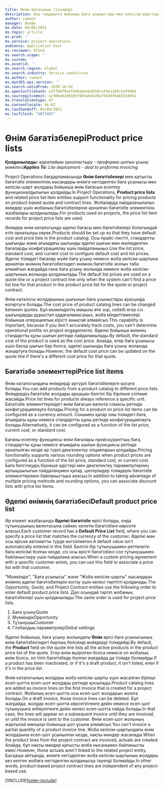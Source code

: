 ```yaml
---
title: Өнім бағасының тізімдері
description: Осы тақырыпта жобаның баға ұсыныстары мен келісім-шарттары үшін пайдаланылатын каталог бағасындағы прайс-листтер туралы ақпарат ұсынылған.
author: rumant
manager: AnnBe
ms.date: 04/05/2021
ms.topic: article
ms.prod: ''
ms.service: project-operations
audience: Application User
ms.reviewer: kfend
ms.search.scope: ''
ms.custom: ''
ms.assetid: ''
ms.search.region: Global
ms.search.industry: Service industries
ms.author: rumant
ms.dyn365.ops.version: ''
ms.search.validFrom: 2020-10-01
ms.openlocfilehash: e37f0bf9eef946ab4ebd658cef4e1269cbaf686d
ms.sourcegitcommit: ac90be6106592f883a0de39a75836fb40255d65a
ms.translationtype: HT
ms.contentlocale: kk-KZ
ms.lasthandoff: 04/09/2021
ms.locfileid: "5877497"
---
```

# <a name="product-price-lists"></a><span data-ttu-id="7bbc0-103">Өнім бағатізбелері</span><span class="sxs-lookup"><span data-stu-id="7bbc0-103">Product price lists</span></span>

<span data-ttu-id="7bbc0-104">_**Қолданылады:** қарапайым орналастыру - проформа-шотын ұсыну мәмілесі_</span><span class="sxs-lookup"><span data-stu-id="7bbc0-104">_**Applies To:** Lite deployment - deal to proforma invoicing_</span></span>

 <span data-ttu-id="7bbc0-105">Project Operations бағдарламасында **Өнім бағатізбелері** мен қатысты бағатізбе элементінің нысандары өнімге негізделген баға ұсынысы мен келісім-шарт жолдары бойынша өнім бағасын есептеу функционалдылығын қолдайды.</span><span class="sxs-lookup"><span data-stu-id="7bbc0-105">In Project Operations, **Product price lists** and related price list item entities support functionality for pricing products on product-based quote and contract lines.</span></span> <span data-ttu-id="7bbc0-106">Жобаларда пайдаланылатын өнімдер үшін жобаның бағатізбелеріне арналған бағатізбе элементінің жазбалары қолданылады.</span><span class="sxs-lookup"><span data-stu-id="7bbc0-106">For products used on projects, the price list item records for project price lists are used.</span></span> 

<span data-ttu-id="7bbc0-107">Өнімдер өнім каталогында әдепкі бағасы мен бағатізбелері болатындай етіп орнатылуы керек.</span><span class="sxs-lookup"><span data-stu-id="7bbc0-107">Products should be set up so that they have default cost and price lists in the product catalog.</span></span> <span data-ttu-id="7bbc0-108">Осы прайс-листті, стандартты шығынды және ағымдағы шығынды әдепкі шығын мен мәлімделген бағаларды конфигурациялау үшін пайдаланыңыз.</span><span class="sxs-lookup"><span data-stu-id="7bbc0-108">Use the list price, standard cost, and current cost to configure default cost and list prices.</span></span> <span data-ttu-id="7bbc0-109">Әдепкі тізімдегі бағалар жүйе баға ұсыну немесе жоба келісім-шартына арналған өнімнің бағатізбесіндегі өнімнің бағатізбе жолын таба алмайтын жағдайда ғана баға ұсыну жолында немесе жоба келісім-шартының жолында қолданылады.</span><span class="sxs-lookup"><span data-stu-id="7bbc0-109">The default list prices are used on a quote line or a project contract line only when the system can't find a price list line for that product in the product price list for the quote or project contract.</span></span>

<span data-ttu-id="7bbc0-110">Өнім каталогы жолдарының шығынын баға ұсыныстары арасында өзгертуге болады.</span><span class="sxs-lookup"><span data-stu-id="7bbc0-110">The cost price of product catalog lines can be changed between quotes.</span></span> <span data-ttu-id="7bbc0-111">Бұл мүмкіндіктің маңызы өте зор, себебі егер сіз шығындарды дұрыстап қадағаламасаңыз, жоба міндеттемелері бойынша операциялық кірісті анықтай алмайсыз.</span><span class="sxs-lookup"><span data-stu-id="7bbc0-111">This capability is important, because if you don't accurately track costs, you can't determine operational profits on project engagements.</span></span> <span data-ttu-id="7bbc0-112">Әдепкі бойынша өнімнің стандартты құны шығын ретінде пайдаланылады.</span><span class="sxs-lookup"><span data-stu-id="7bbc0-112">By default, the standard cost of the product is used as the cost price.</span></span> <span data-ttu-id="7bbc0-113">Алайда, егер баға ұсынысы үшін басқа шығын бар болса, әдепкі шығынды баға ұсыну жолында жаңартуға болады.</span><span class="sxs-lookup"><span data-stu-id="7bbc0-113">However, the default cost price can be updated on the quote line if there's a different cost price for that quote.</span></span>

## <a name="price-list-items"></a><span data-ttu-id="7bbc0-114">Бағатізбе элементтері</span><span class="sxs-lookup"><span data-stu-id="7bbc0-114">Price list items</span></span>

<span data-ttu-id="7bbc0-115">Өнім каталогындағы өнімдерді әртүрлі бағатізбелерге қосуға болады.</span><span class="sxs-lookup"><span data-stu-id="7bbc0-115">You can add products from a product catalog to different price lists.</span></span> <span data-ttu-id="7bbc0-116">Өнімдердің бағатізбе жолдары әрқашан белгілі бір бірлікке сілтеме жасайды.</span><span class="sxs-lookup"><span data-stu-id="7bbc0-116">Price list lines for products always reference a specific unit.</span></span> <span data-ttu-id="7bbc0-117">Бағатізбе элементтеріндегі өнім бағасын валюта сомасы ретінде конфигурациялауға болады.</span><span class="sxs-lookup"><span data-stu-id="7bbc0-117">Pricing for a product on price list items can be configured as a currency amount.</span></span> <span data-ttu-id="7bbc0-118">Сонымен қатар оны тізімдегі баға, ағымдағы құны немесе стандартты құны ретінде конфигурациялауға болады.</span><span class="sxs-lookup"><span data-stu-id="7bbc0-118">Alternatively, it can be configured as a function of the list price, current cost, or standard cost.</span></span>

<span data-ttu-id="7bbc0-119">Бағаны есептеу функциясы өнім бағалары прейскуранттық баға, стандартты құны немесе ағымдағы шығын функциясы ретінде орнатылған кезде әр түрлі дөңгелектеу опцияларын қолдайды.</span><span class="sxs-lookup"><span data-stu-id="7bbc0-119">Pricing functionality supports various rounding options when product prices are configured as a function of the list price, standard cost, or current cost.</span></span> <span data-ttu-id="7bbc0-120">Баға белгілеудің бірнеше әдістері мен дөңгелектеу параметрлерінің артықшылығын пайдаланумен қатар, шегерімдер тізімдерін бағатізбе элементтерімен байланыстыра аласыз.</span><span class="sxs-lookup"><span data-stu-id="7bbc0-120">In addition to taking advantage of multiple pricing methods and rounding options, you can associate discount lists with price list items.</span></span> 

 
## <a name="default-product-price-list"></a><span data-ttu-id="7bbc0-121">Әдепкі өнімнің бағатізбесі</span><span class="sxs-lookup"><span data-stu-id="7bbc0-121">Default product price list</span></span>
<span data-ttu-id="7bbc0-122">Әр клиент жазбасында **Әдепкі бағатізбе** өрісі болады, онда тұтынушының валютасына сәйкес келетін бағатізбені көрсете аласыз.</span><span class="sxs-lookup"><span data-stu-id="7bbc0-122">Each customer record has a **Default Price List** field, where you can specify a price list that matches the currency of the customer.</span></span> <span data-ttu-id="7bbc0-123">Әдепкі мән осы өріске автоматты түрде енгізілмеген.</span><span class="sxs-lookup"><span data-stu-id="7bbc0-123">A default value isn't automatically entered in this field.</span></span> <span data-ttu-id="7bbc0-124">Белгілі бір тұтынушымен реттелетін баға келісімі болған кезде, сіз осы өрісті бағатізбені сол тұтынушымен байланыстыру үшін пайдалана аласыз.</span><span class="sxs-lookup"><span data-stu-id="7bbc0-124">When a custom pricing agreement with a specific customer exists, you can use this field to associate a price list with that customer.</span></span>

<span data-ttu-id="7bbc0-125">"Мүмкіндік", "Баға ұсынысы" және "Жоба келісім-шарты" нысандары өнімнің әдепкі бағатізбелерін енгізу үшін келесі тәртіпті қолданады.</span><span class="sxs-lookup"><span data-stu-id="7bbc0-125">The Opportunity, Quote, and Project Contract entities use the following order to enter default product price lists.</span></span> <span data-ttu-id="7bbc0-126">Дәл осындай тәртіп жобаның бағатізбелері үшін қолданылады.</span><span class="sxs-lookup"><span data-stu-id="7bbc0-126">The same order is used for project price lists.</span></span>

1.  <span data-ttu-id="7bbc0-127">Баға ұсыну</span><span class="sxs-lookup"><span data-stu-id="7bbc0-127">Quote</span></span>
2.  <span data-ttu-id="7bbc0-128">Мүмкіндік</span><span class="sxs-lookup"><span data-stu-id="7bbc0-128">Opportunity</span></span>
3.  <span data-ttu-id="7bbc0-129">Тұтынушы</span><span class="sxs-lookup"><span data-stu-id="7bbc0-129">Customer</span></span>
4.  <span data-ttu-id="7bbc0-130">Глобалдық параметрлер</span><span class="sxs-lookup"><span data-stu-id="7bbc0-130">Global settings</span></span> 

<span data-ttu-id="7bbc0-131">Әдепкі бойынша, баға ұсыну жолындағы **Өнім** өрісі баға ұсынысының өнім бағатізбесіндегі барлық белсенді өнімдерді тізімдейді.</span><span class="sxs-lookup"><span data-stu-id="7bbc0-131">By default, the **Product** field on the quote line lists all the active products in the product price list of the quote.</span></span> <span data-ttu-id="7bbc0-132">Егер өнім өшірілген болса немесе ол жобалық өнім болса, ол тіпті бағатізбеде болған жағдайда да тізімде болмайды.</span><span class="sxs-lookup"><span data-stu-id="7bbc0-132">If a product has been inactivated, or if it's a draft product, it isn't listed, even if it's in the price list.</span></span> 

<span data-ttu-id="7bbc0-133">Өнім каталогының жолдары жоба келісім-шарты үшін жасалған бірінші есеп-шотта есеп-шот жолдары ретінде қосылады.</span><span class="sxs-lookup"><span data-stu-id="7bbc0-133">Product catalog lines are added as invoice lines on the first invoice that is created for a project contract.</span></span> <span data-ttu-id="7bbc0-134">Жобалық есеп-шотта осы есеп-шот жолдарын жоюға болады.</span><span class="sxs-lookup"><span data-stu-id="7bbc0-134">On a draft invoice, those invoice lines can be deleted.</span></span> <span data-ttu-id="7bbc0-135">Бұл жағдайда, жолдар есеп-шотта көрсетілгенге дейін немесе есеп-шот тұтынушыға жіберілгенге дейін келесі есеп-шотта пайда болады.</span><span class="sxs-lookup"><span data-stu-id="7bbc0-135">In that case, the lines will appear on a subsequent invoice until they are invoiced, or until the invoice is sent to the customer.</span></span> <span data-ttu-id="7bbc0-136">Өнім есеп-шот жолының жартылай мөлшері бойынша шот ұсына алмайсыз.</span><span class="sxs-lookup"><span data-stu-id="7bbc0-136">You can't invoice a partial quantity of a product invoice line.</span></span> <span data-ttu-id="7bbc0-137">Жоба келісім-шартындағы өнім жолдарына есеп-шот ұсынылған кезде, нақты мәндер жасалады.</span><span class="sxs-lookup"><span data-stu-id="7bbc0-137">When the product lines from the project contract are invoiced, actuals are created.</span></span> <span data-ttu-id="7bbc0-138">Алайда, бұл нақты мәндер қатысты жоба нысанымен байланысты емес.</span><span class="sxs-lookup"><span data-stu-id="7bbc0-138">However, those actuals aren't linked to the related project entity.</span></span> <span data-ttu-id="7bbc0-139">Басқаша айтқанда, өнімге негізделген жоба келісім-шартының жолдары кез келген жобаға негізделген қолданысқа тәуелді болмайды.</span><span class="sxs-lookup"><span data-stu-id="7bbc0-139">In other words, product-based project contract lines are independent of any project-based use.</span></span> 


[!INCLUDE[footer-include](../includes/footer-banner.md)]
